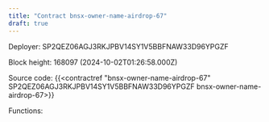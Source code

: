 ```yaml
---
title: "Contract bnsx-owner-name-airdrop-67"
draft: true
---
```

Deployer: SP2QEZ06AGJ3RKJPBV14SY1V5BBFNAW33D96YPGZF


 



Block height: 168097 (2024-10-02T01:26:58.000Z)

Source code: {{<contractref "bnsx-owner-name-airdrop-67" SP2QEZ06AGJ3RKJPBV14SY1V5BBFNAW33D96YPGZF bnsx-owner-name-airdrop-67>}}

Functions:


